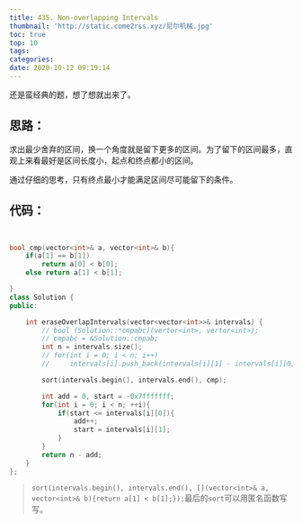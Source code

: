```yaml
---
title: 435. Non-overlapping Intervals
thumbnail: 'http://static.come2rss.xyz/尼尔机械.jpg'
toc: true
top: 10
tags:
categories:
date: 2020-10-12 09:19:14
---
```


还是蛮经典的题，想了想就出来了。

<!-- more -->

## 思路：

求出最少舍弃的区间，换一个角度就是留下更多的区间。为了留下的区间最多，直观上来看最好是区间长度小，起点和终点都小的区间。

通过仔细的思考，只有终点最小才能满足区间尽可能留下的条件。



## 代码：

```c++


bool cmp(vector<int>& a, vector<int>& b){
    if(a[1] == b[1])
        return a[0] < b[0];
    else return a[1] < b[1];

}
class Solution {
public:

    int eraseOverlapIntervals(vector<vector<int>>& intervals) {
        // bool (Solution::*cmpabc)(vertor<int>, vertor<int>);
        // cmpabc = &Solution::cmpab;
        int n = intervals.size();
        // for(int i = 0; i < n; i++)
        //     intervals[i].push_back(intervals[i][1] - intervals[i][0]);

        sort(intervals.begin(), intervals.end(), cmp);

        int add = 0, start = -0x7fffffff;
        for(int i = 0; i < n; ++i){
            if(start <= intervals[i][0]){
                add++;
                start = intervals[i][1];
            }
        }
        return n - add;
    }
};
```

> `sort(intervals.begin(), intervals.end(), [](vector<int>& a, vector<int>& b){return a[1] < b[1];});`最后的`sort`可以用匿名函数写写。
